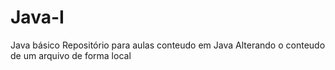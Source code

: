 # Java-I

Java básico
Repositório para aulas conteudo em Java
Alterando o conteudo de um arquivo de forma local
